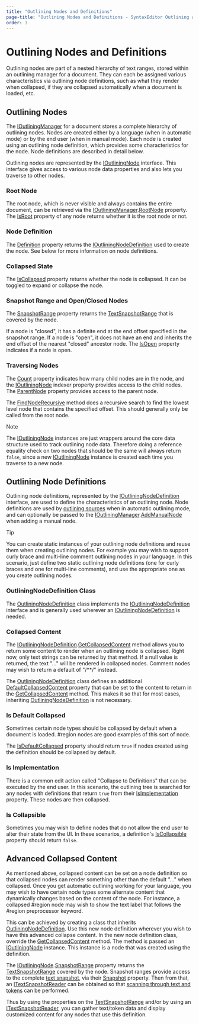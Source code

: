 ```yaml
---
title: "Outlining Nodes and Definitions"
page-title: "Outlining Nodes and Definitions - SyntaxEditor Outlining and Collapsing Features"
order: 3
---
```

# Outlining Nodes and Definitions

Outlining nodes are part of a nested hierarchy of text ranges, stored within an outlining manager for a document.  They can each be assigned various characteristics via outlining node definitions, such as what they render when collapsed, if they are collapsed automatically when a document is loaded, etc.

## Outlining Nodes

The [IOutliningManager](xref:ActiproSoftware.Windows.Controls.SyntaxEditor.Outlining.IOutliningManager) for a document stores a complete hierarchy of outlining nodes.  Nodes are created either by a language (when in automatic mode) or by the end user (when in manual mode).  Each node is created using an outlining node definition, which provides some characteristics for the node.  Node definitions are described in detail below.

Outlining nodes are represented by the [IOutliningNode](xref:ActiproSoftware.Windows.Controls.SyntaxEditor.Outlining.IOutliningNode) interface.  This interface gives access to various node data properties and also lets you traverse to other nodes.

### Root Node

The root node, which is never visible and always contains the entire document, can be retrieved via the [IOutliningManager](xref:ActiproSoftware.Windows.Controls.SyntaxEditor.Outlining.IOutliningManager).[RootNode](xref:ActiproSoftware.Windows.Controls.SyntaxEditor.Outlining.IOutliningManager.RootNode) property.  The [IsRoot](xref:ActiproSoftware.Windows.Controls.SyntaxEditor.Outlining.IOutliningNode.IsRoot) property of any node returns whether it is the root node or not.

### Node Definition

The [Definition](xref:ActiproSoftware.Windows.Controls.SyntaxEditor.Outlining.IOutliningNode.Definition) property returns the [IOutliningNodeDefinition](xref:ActiproSoftware.Windows.Controls.SyntaxEditor.Outlining.IOutliningNodeDefinition) used to create the node.  See below for more information on node definitions.

### Collapsed State

The [IsCollapsed](xref:ActiproSoftware.Windows.Controls.SyntaxEditor.Outlining.IOutliningNode.IsCollapsed) property returns whether the node is collapsed.  It can be toggled to expand or collapse the node.

### Snapshot Range and Open/Closed Nodes

The [SnapshotRange](xref:ActiproSoftware.Windows.Controls.SyntaxEditor.Outlining.IOutliningNode.SnapshotRange) property returns the [TextSnapshotRange](xref:ActiproSoftware.Text.TextSnapshotRange) that is covered by the node.

If a node is "closed", it has a definite end at the end offset specified in the snapshot range.  If a node is "open", it does not have an end and inherits the end offset of the nearest "closed" ancestor node.  The [IsOpen](xref:ActiproSoftware.Windows.Controls.SyntaxEditor.Outlining.IOutliningNode.IsOpen) property indicates if a node is open.

### Traversing Nodes

The [Count](xref:ActiproSoftware.Windows.Controls.SyntaxEditor.Outlining.IOutliningNode.Count) property indicates how many child nodes are in the node, and the [IOutliningNode](xref:ActiproSoftware.Windows.Controls.SyntaxEditor.Outlining.IOutliningNode) indexer property provides access to the child nodes.  The [ParentNode](xref:ActiproSoftware.Windows.Controls.SyntaxEditor.Outlining.IOutliningNode.ParentNode) property provides access to the parent node.

The [FindNodeRecursive](xref:ActiproSoftware.Windows.Controls.SyntaxEditor.Outlining.IOutliningNode.FindNodeRecursive*) method does a recursive search to find the lowest level node that contains the specified offset.  This should generally only be called from the root node.

> [!NOTE]
> The [IOutliningNode](xref:ActiproSoftware.Windows.Controls.SyntaxEditor.Outlining.IOutliningNode) instances are just wrappers around the core data structure used to track outlining node data.  Therefore doing a reference equality check on two nodes that should be the same will always return `false`, since a new [IOutliningNode](xref:ActiproSoftware.Windows.Controls.SyntaxEditor.Outlining.IOutliningNode) instance is created each time you traverse to a new node.

## Outlining Node Definitions

Outlining node definitions, represented by the [IOutliningNodeDefinition](xref:ActiproSoftware.Windows.Controls.SyntaxEditor.Outlining.IOutliningNodeDefinition) interface, are used to define the characteristics of an outlining node.  Node definitions are used by [outlining sources](outlining-sources.md) when in automatic outlining mode, and can optionally be passed to the [IOutliningManager](xref:ActiproSoftware.Windows.Controls.SyntaxEditor.Outlining.IOutliningManager).[AddManualNode](xref:ActiproSoftware.Windows.Controls.SyntaxEditor.Outlining.IOutliningManager.AddManualNode*) when adding a manual node.

> [!TIP]
> You can create static instances of your outlining node definitions and reuse them when creating outlining nodes.  For example you may wish to support curly brace and multi-line comment outlining nodes in your language.  In this scenario, just define two static outlining node definitions (one for curly braces and one for multi-line comments), and use the appropriate one as you create outlining nodes.

### OutliningNodeDefinition Class

The [OutliningNodeDefinition](xref:ActiproSoftware.Windows.Controls.SyntaxEditor.Outlining.Implementation.OutliningNodeDefinition) class implements the [IOutliningNodeDefinition](xref:ActiproSoftware.Windows.Controls.SyntaxEditor.Outlining.IOutliningNodeDefinition) interface and is generally used wherever an [IOutliningNodeDefinition](xref:ActiproSoftware.Windows.Controls.SyntaxEditor.Outlining.IOutliningNodeDefinition) is needed.

### Collapsed Content

The [IOutliningNodeDefinition](xref:ActiproSoftware.Windows.Controls.SyntaxEditor.Outlining.IOutliningNodeDefinition).[GetCollapsedContent](xref:ActiproSoftware.Windows.Controls.SyntaxEditor.Outlining.IOutliningNodeDefinition.GetCollapsedContent*) method allows you to return some content to render when an outlining node is collapsed.  Right now, only text strings can be returned by that method.  If a null value is returned, the text "..." will be rendered in collapsed nodes.  Comment nodes may wish to return a default of "/\*\*/" instead.

The [OutliningNodeDefinition](xref:ActiproSoftware.Windows.Controls.SyntaxEditor.Outlining.Implementation.OutliningNodeDefinition) class defines an additional [DefaultCollapsedContent](xref:ActiproSoftware.Windows.Controls.SyntaxEditor.Outlining.Implementation.OutliningNodeDefinition.DefaultCollapsedContent) property that can be set to the content to return in the [GetCollapsedContent](xref:ActiproSoftware.Windows.Controls.SyntaxEditor.Outlining.IOutliningNodeDefinition.GetCollapsedContent*) method.  This makes it so that for most cases, inheriting [OutliningNodeDefinition](xref:ActiproSoftware.Windows.Controls.SyntaxEditor.Outlining.Implementation.OutliningNodeDefinition) is not necessary.

### Is Default Collapsed

Sometimes certain node types should be collapsed by default when a document is loaded.  #region nodes are good examples of this sort of node.

The [IsDefaultCollapsed](xref:ActiproSoftware.Windows.Controls.SyntaxEditor.Outlining.IOutliningNodeDefinition.IsDefaultCollapsed) property should return `true` if nodes created using the definition should be collapsed by default.

### Is Implementation

There is a common edit action called "Collapse to Definitions" that can be executed by the end user.  In this scenario, the outlining tree is searched for any nodes with definitions that return `true` from their [IsImplementation](xref:ActiproSoftware.Windows.Controls.SyntaxEditor.Outlining.IOutliningNodeDefinition.IsImplementation) property.  These nodes are then collapsed.

### Is Collapsible

Sometimes you may wish to define nodes that do not allow the end user to alter their state from the UI.  In these scenarios, a definition's [IsCollapsible](xref:ActiproSoftware.Windows.Controls.SyntaxEditor.Outlining.IOutliningNodeDefinition.IsCollapsible) property should return `false`.

## Advanced Collapsed Content

As mentioned above, collapsed content can be set on a node definition so that collapsed nodes can render something other than the default "..." when collapsed.  Once you get automatic outlining working for your language, you may wish to have certain node types some alternate content that dynamically changes based on the content of the node.  For instance, a collapsed #region node may wish to show the text label that follows the #region preprocessor keyword.

This can be achieved by creating a class that inherits [OutliningNodeDefinition](xref:ActiproSoftware.Windows.Controls.SyntaxEditor.Outlining.Implementation.OutliningNodeDefinition).  Use this new node definition wherever you wish to have this advanced collapse content.  In the new node definition class, override the [GetCollapsedContent](xref:ActiproSoftware.Windows.Controls.SyntaxEditor.Outlining.Implementation.OutliningNodeDefinition.GetCollapsedContent*) method.  The method is passed an [IOutliningNode](xref:ActiproSoftware.Windows.Controls.SyntaxEditor.Outlining.IOutliningNode) instance.  This instance is a node that was created using the definition.

The [IOutliningNode](xref:ActiproSoftware.Windows.Controls.SyntaxEditor.Outlining.IOutliningNode).[SnapshotRange](xref:ActiproSoftware.Windows.Controls.SyntaxEditor.Outlining.IOutliningNode.SnapshotRange) property returns the [TextSnapshotRange](xref:ActiproSoftware.Text.TextSnapshotRange) covered by the node.  Snapshot ranges provide access to the complete [text snapshot](../../text-parsing/core-text/documents-snapshots-versions.md), via their [Snapshot](xref:ActiproSoftware.Text.TextSnapshotRange.Snapshot) property.  Then from that, an [ITextSnapshotReader](xref:ActiproSoftware.Text.ITextSnapshotReader) can be obtained so that [scanning through text and tokens](../../text-parsing/core-text/scanning-text.md) can be performed.

Thus by using the properties on the [TextSnapshotRange](xref:ActiproSoftware.Text.TextSnapshotRange) and/or by using an [ITextSnapshotReader](xref:ActiproSoftware.Text.ITextSnapshotReader), you can gather text/token data and display customized content for any nodes that use this definition.
